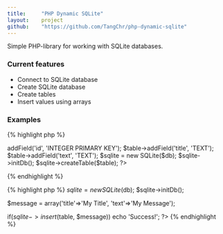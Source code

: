 ```yaml
---
title: 	   "PHP Dynamic SQLite"
layout:    project
github:    "https://github.com/TangChr/php-dynamic-sqlite"
---
```

Simple PHP-library for working with SQLite databases.


### Current features
- Connect to SQLite database
- Create SQLite database
- Create tables
- Insert values using arrays

### Examples
{% highlight php %}
<?php
/*
Example: Create table
*/
require 'dynamic_sqlite.php';
$db = 'messages.db';

$table = new SQLiteTable('message');
$table->addField('id', 'INTEGER PRIMARY KEY');
$table->addField('title', 'TEXT');
$table->addField('text', 'TEXT');

$sqlite = new SQLite($db);
$sqlite->initDb();

$sqlite->createTable($table);
?>
{% endhighlight %}
<div class="seperator"></div>
{% highlight php %}
<?php
/*
Example: Insert row
*/
require 'dynamic_sqlite.php';
$db    = 'messages.db';
$table = 'message';

$sqlite = new SQLite($db);
$sqlite->initDb();

$message = array('title'=>'My Title', 'text'=>'My Message');

if($sqlite->insert($table, $message))
    echo 'Success!';
?>
{% endhighlight %}